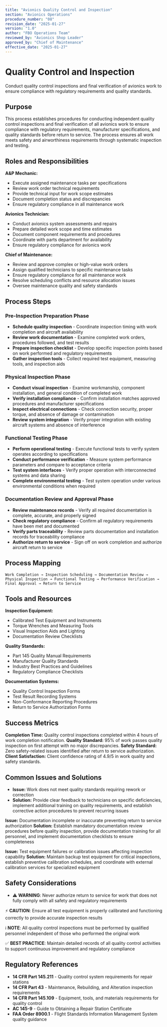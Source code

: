 ```yaml
---
title: "Avionics Quality Control and Inspection"
section: "Avionics Operations"
procedure_number: "08"
revision_date: "2025-01-27"
version: "1.0"
author: "FBO Operations Team"
reviewed_by: "Avionics Shop Leader"
approved_by: "Chief of Maintenance"
effective_date: "2025-01-27"
---
```


# Quality Control and Inspection

Conduct quality control inspections and final verification of avionics work to ensure compliance with regulatory requirements and quality standards.

## Purpose

This process establishes procedures for conducting independent quality control inspections and final verification of all avionics work to ensure compliance with regulatory requirements, manufacturer specifications, and quality standards before return to service. The process ensures all work meets safety and airworthiness requirements through systematic inspection and testing.

## Roles and Responsibilities

**A&P Mechanic:**

- Execute assigned maintenance tasks per specifications
- Review work order technical requirements
- Provide technical input for work scope estimates
- Document completion status and discrepancies
- Ensure regulatory compliance in all maintenance work

**Avionics Technician:**

- Conduct avionics system assessments and repairs
- Prepare detailed work scope and time estimates
- Document component requirements and procedures
- Coordinate with parts department for availability
- Ensure regulatory compliance for avionics work

**Chief of Maintenance:**

- Review and approve complex or high-value work orders
- Assign qualified technicians to specific maintenance tasks
- Ensure regulatory compliance for all maintenance work
- Resolve scheduling conflicts and resource allocation issues
- Oversee maintenance quality and safety standards
## Process Steps

### Pre-Inspection Preparation Phase

- **Schedule quality inspection** - Coordinate inspection timing with work completion and aircraft availability
- **Review work documentation** - Examine completed work orders, procedures followed, and test results
- **Prepare inspection checklist** - Develop specific inspection points based on work performed and regulatory requirements
- **Gather inspection tools** - Collect required test equipment, measuring tools, and inspection aids

### Physical Inspection Phase

- **Conduct visual inspection** - Examine workmanship, component installation, and general condition of completed work
- **Verify installation compliance** - Confirm installation matches approved procedures and manufacturer specifications
- **Inspect electrical connections** - Check connection security, proper torque, and absence of damage or contamination
- **Review system integration** - Verify proper integration with existing aircraft systems and absence of interference

### Functional Testing Phase

- **Perform operational testing** - Execute functional tests to verify system operates according to specifications
- **Conduct performance verification** - Measure system performance parameters and compare to acceptance criteria
- **Test system interfaces** - Verify proper operation with interconnected systems and data sharing
- **Complete environmental testing** - Test system operation under various environmental conditions when required

### Documentation Review and Approval Phase

- **Review maintenance records** - Verify all required documentation is complete, accurate, and properly signed
- **Check regulatory compliance** - Confirm all regulatory requirements have been met and documented
- **Verify parts traceability** - Review parts documentation and installation records for traceability compliance
- **Authorize return to service** - Sign off on work completion and authorize aircraft return to service

## Process Mapping

```
Work Completion → Inspection Scheduling → Documentation Review → Physical Inspection → Functional Testing → Performance Verification → Final Approval → Return to Service
```

## Tools and Resources

**Inspection Equipment:**

- Calibrated Test Equipment and Instruments
- Torque Wrenches and Measuring Tools
- Visual Inspection Aids and Lighting
- Documentation Review Checklists

**Quality Standards:**

- Part 145 Quality Manual Requirements
- Manufacturer Quality Standards
- Industry Best Practices and Guidelines
- Regulatory Compliance Checklists

**Documentation Systems:**

- Quality Control Inspection Forms
- Test Result Recording Systems
- Non-Conformance Reporting Procedures
- Return to Service Authorization Forms

## Success Metrics

**Completion Time:** Quality control inspections completed within 4 hours of work completion notification.
**Quality Standard:** 95% of work passes quality inspection on first attempt with no major discrepancies.
**Safety Standard:** Zero safety-related issues identified after return to service authorization.
**Client Satisfaction:** Client confidence rating of 4.9/5 in work quality and safety standards.

## Common Issues and Solutions

- **Issue:** Work does not meet quality standards requiring rework or correction
- **Solution:** Provide clear feedback to technicians on specific deficiencies, implement additional training on quality requirements, and establish corrective action procedures to prevent recurring issues




**Issue:** Documentation incomplete or inaccurate preventing return to service authorization
**Solution:** Establish mandatory documentation review procedures before quality inspection, provide documentation training for all personnel, and implement documentation checklists to ensure completeness

**Issue:** Test equipment failures or calibration issues affecting inspection capability
**Solution:** Maintain backup test equipment for critical inspections, establish preventive calibration schedules, and coordinate with external calibration services for specialized equipment

## Safety Considerations

- ⚠️ **WARNING**: Never authorize return to service for work that does not fully comply with all safety and regulatory requirements



⚡ **CAUTION**: Ensure all test equipment is properly calibrated and functioning correctly to provide accurate inspection results

ℹ️ **NOTE**: All quality control inspections must be performed by qualified personnel independent of those who performed the original work

✅ **BEST PRACTICE**: Maintain detailed records of all quality control activities to support continuous improvement and regulatory compliance

## Regulatory References

- **14 CFR Part 145.211** - Quality control system requirements for repair stations
- **14 CFR Part 43** - Maintenance, Rebuilding, and Alteration inspection requirements
- **14 CFR Part 145.109** - Equipment, tools, and materials requirements for quality control
- **AC 145-9** - Guide to Obtaining a Repair Station Certificate
- **FAA Order 8900.1** - Flight Standards Information Management System quality guidance
